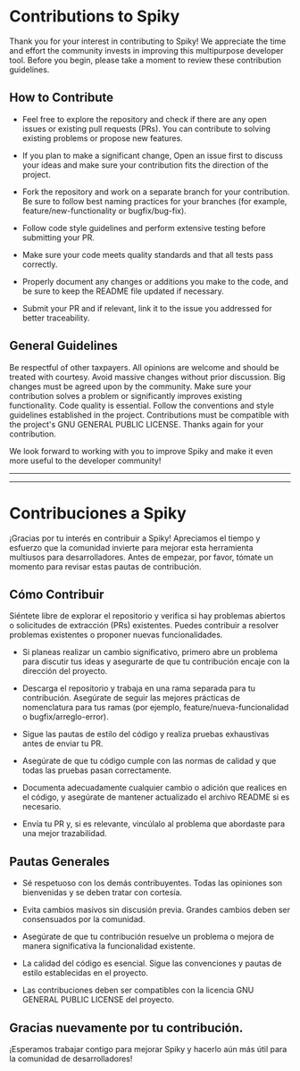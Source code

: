 # Contributions to Spiky
Thank you for your interest in contributing to Spiky! We appreciate the time and effort the community invests in improving this multipurpose developer tool. Before you begin, please take a moment to review these contribution guidelines.

## How to Contribute
- Feel free to explore the repository and check if there are any open issues or existing pull requests (PRs). You can contribute to solving existing problems or propose new features.

- If you plan to make a significant change,
Open an issue first to discuss your ideas and make sure your contribution fits the direction of the project.

- Fork the repository and work on a separate branch for your contribution. Be sure to follow best naming practices for your branches (for example, feature/new-functionality or bugfix/bug-fix).

- Follow code style guidelines and perform extensive testing before submitting your PR.

- Make sure your code meets quality standards and that all tests pass correctly.

- Properly document any changes or additions you make to the code, and be sure to keep the README file updated if necessary.
  
- Submit your PR and if relevant, link it to the issue you addressed for better traceability.

## General Guidelines

Be respectful of other taxpayers. All opinions are welcome and should be treated with courtesy.
Avoid massive changes without prior discussion. Big changes must be agreed upon by the community.
Make sure your contribution solves a problem or significantly improves existing functionality.
Code quality is essential. Follow the conventions and style guidelines established in the project.
Contributions must be compatible with the project's GNU GENERAL PUBLIC LICENSE.
Thanks again for your contribution.

We look forward to working with you to improve Spiky and make it even more useful to the developer community!


------------------------------------------------------------
------------------------------------------------------------

# Contribuciones a Spiky
¡Gracias por tu interés en contribuir a Spiky! Apreciamos el tiempo y esfuerzo que la comunidad invierte para mejorar esta herramienta multiusos para desarrolladores. Antes de empezar, por favor, tómate un momento para revisar estas pautas de contribución.

## Cómo Contribuir
Siéntete libre de explorar el repositorio y verifica si hay problemas abiertos o solicitudes de extracción (PRs) existentes. Puedes contribuir a resolver problemas existentes o proponer nuevas funcionalidades.

- Si planeas realizar un cambio significativo, primero abre un problema para discutir tus ideas y asegurarte de que tu contribución encaje con la dirección del proyecto.

- Descarga el repositorio y trabaja en una rama separada para tu contribución. Asegúrate de seguir las mejores prácticas de nomenclatura para tus ramas (por ejemplo, feature/nueva-funcionalidad o bugfix/arreglo-error).

- Sigue las pautas de estilo del código y realiza pruebas exhaustivas antes de enviar tu PR.

- Asegúrate de que tu código cumple con las normas de calidad y que todas las pruebas pasan correctamente.

- Documenta adecuadamente cualquier cambio o adición que realices en el código, y asegúrate de mantener actualizado el archivo README si es necesario.

- Envía tu PR y, si es relevante, vincúlalo al problema que abordaste para una mejor trazabilidad.

## Pautas Generales
- Sé respetuoso con los demás contribuyentes. Todas las opiniones son bienvenidas y se deben tratar con cortesía.
  
- Evita cambios masivos sin discusión previa. Grandes cambios deben ser consensuados por la comunidad.

- Asegúrate de que tu contribución resuelve un problema o mejora de manera significativa la funcionalidad existente.

- La calidad del código es esencial. Sigue las convenciones y pautas de estilo establecidas en el proyecto.

- Las contribuciones deben ser compatibles con la licencia GNU GENERAL PUBLIC LICENSE del proyecto.

## Gracias nuevamente por tu contribución. 
¡Esperamos trabajar contigo para mejorar Spiky y hacerlo aún más útil para la comunidad de desarrolladores!
